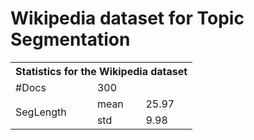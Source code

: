 # Wikipedia dataset for Topic Segmentation

<table>
  <tr>
    <th colspan="3">Statistics for the Wikipedia dataset</th> 
  </tr>
  <tr>
    <td>#Docs</td>
    <td colspan="2">300</td>
  </tr>
  <tr>
    <td rowspan="2">SegLength</td>
    <td>mean</td>
    <td>25.97</td>
  </tr>
  <tr>
    <td>std</td>
    <td>9.98</td>
  </tr>
</table>
